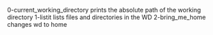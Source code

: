 0-current_working_directory prints the absolute path of the working directory
1-listit lists files and directories in the WD
2-bring_me_home changes wd to home
